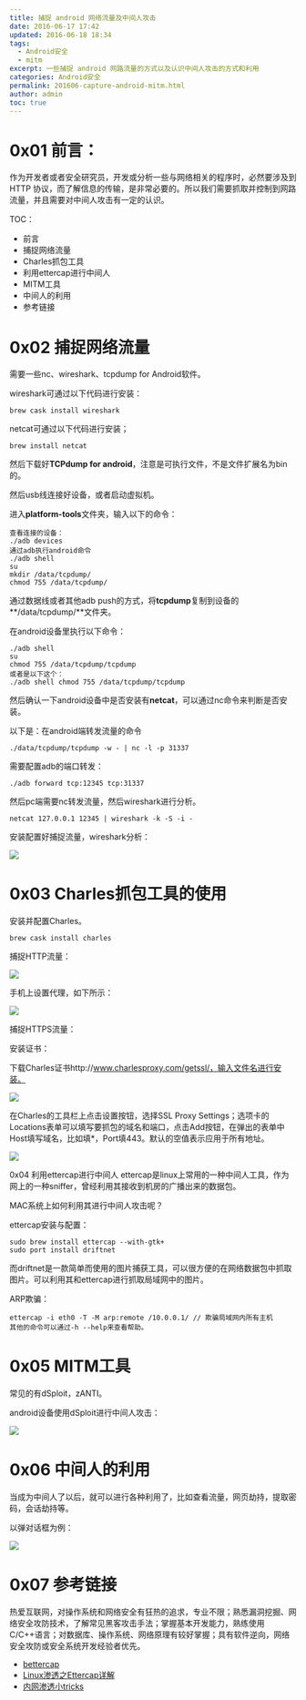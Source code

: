 ```yaml
---
title: 捕捉 android 网络流量及中间人攻击
date: 2016-06-17 17:42
updated: 2016-06-18 18:34
tags: 
  - Android安全
  - mitm
excerpt: 一些捕捉 android 网路流量的方式以及认识中间人攻击的方式和利用
categories: Android安全
permalink: 201606-capture-android-mitm.html
author: admin
toc: true
---
```


# 0x01	前言：
作为开发者或者安全研究员，开发或分析一些与网络相关的程序时，必然要涉及到 HTTP 协议，而了解信息的传输，是非常必要的。所以我们需要抓取并控制到网路流量，并且需要对中间人攻击有一定的认识。

TOC：
+ 前言
+ 捕捉网络流量
+ Charles抓包工具
+ 利用ettercap进行中间人
+ MITM工具
+ 中间人的利用
+ 参考链接

# 0x02    捕捉网络流量

需要一些nc、wireshark、tcpdump for Android软件。

wireshark可通过以下代码进行安装：

```
brew cask install wireshark
```

netcat可通过以下代码进行安装；

```
brew install netcat
```
然后下载好**TCPdump for android**，注意是可执行文件，不是文件扩展名为bin的。

然后usb线连接好设备，或者启动虚拟机。

进入**platform-tools**文件夹，输入以下的命令：

```
查看连接的设备：
./adb devices
通过adb执行android命令
./adb shell
su
mkdir /data/tcpdump/
chmod 755 /data/tcpdump/
```
通过数据线或者其他adb push的方式，将**tcpdump**复制到设备的**/data/tcpdump/**文件夹。

在android设备里执行以下命令：
```
./adb shell
su
chmod 755 /data/tcpdump/tcpdump
或者是以下这个：
./adb shell chmod 755 /data/tcpdump/tcpdump
```
然后确认一下android设备中是否安装有**netcat**，可以通过nc命令来判断是否安装。

以下是：在android端转发流量的命令

```
./data/tcpdump/tcpdump -w - | nc -l -p 31337
```

需要配置adb的端口转发：

```
./adb forward tcp:12345 tcp:31337
```

然后pc端需要nc转发流量，然后wireshark进行分析。

```
netcat 127.0.0.1 12345 | wireshark -k -S -i -
```

安装配置好捕捉流量，wireshark分析：

<img src="https://dubuqingfeng.oss-cn-hongkong.aliyuncs.com/blog/tech/blog201606-capture-android-mitm-01.gif" class="responsive-img">


# 0x03    Charles抓包工具的使用

安装并配置Charles。

```
brew cask install charles
```

捕捉HTTP流量：

<img src="https://dubuqingfeng.oss-cn-hongkong.aliyuncs.com/blog/tech/blog201606-capture-android-mitm-02.png" class="responsive-img">

手机上设置代理，如下所示：

<img src="https://dubuqingfeng.oss-cn-hongkong.aliyuncs.com/blog/tech/blog201606-capture-android-mitm-03.gif" class="responsive-img">

捕捉HTTPS流量：

安装证书：

下载Charles证书http://www.charlesproxy.com/getssl/，输入文件名进行安装。

<img src="https://dubuqingfeng.oss-cn-hongkong.aliyuncs.com/blog/tech/blog201606-capture-android-mitm-04.gif" class="responsive-img">

在Charles的工具栏上点击设置按钮，选择SSL Proxy Settings；选项卡的Locations表单可以填写要抓包的域名和端口，点击Add按钮，在弹出的表单中Host填写域名，比如填*，Port填443。默认的空值表示应用于所有地址。

<img src="https://dubuqingfeng.oss-cn-hongkong.aliyuncs.com/blog/tech/blog201606-capture-android-mitm-05.png" class="responsive-img">

0x04    利用ettercap进行中间人
ettercap是linux上常用的一种中间人工具，作为网上的一种sniffer，曾经利用其接收到机房的广播出来的数据包。

MAC系统上如何利用其进行中间人攻击呢？

ettercap安装与配置：

```
sudo brew install ettercap --with-gtk+
sudo port install driftnet
```

而driftnet是一款简单而使用的图片捕获工具，可以很方便的在网络数据包中抓取图片。可以利用其和ettercap进行抓取局域网中的图片。

ARP欺骗：

```
ettercap -i eth0 -T -M arp:remote /10.0.0.1/ // 欺骗局域网内所有主机
其他的命令可以通过-h --help来查看帮助。
```


# 0x05    MITM工具

常见的有dSploit，zANTI。

android设备使用dSploit进行中间人攻击：

<img src="https://dubuqingfeng.oss-cn-hongkong.aliyuncs.com/blog/tech/blog201606-capture-android-mitm-06.png" class="responsive-img">

# 0x06    中间人的利用

当成为中间人了以后，就可以进行各种利用了，比如查看流量，网页劫持，提取密码，会话劫持等。

以弹对话框为例：

<img src="https://dubuqingfeng.oss-cn-hongkong.aliyuncs.com/blog/tech/blog201606-capture-android-mitm-07.png" class="responsive-img">

# 0x07    参考链接

热爱互联网，对操作系统和网络安全有狂热的追求，专业不限；熟悉漏洞挖掘、网络安全攻防技术，了解常见黑客攻击手法；掌握基本开发能力，熟练使用C/C++语言；对数据库、操作系统、网络原理有较好掌握；具有软件逆向，网络安全攻防或安全系统开发经验者优先。

+ [bettercap](https://www.bettercap.org/)
+ [Linux渗透之Ettercap详解](https://www.91ri.org/4408.html)
+ [内网渗透小tricks](http://xkon.github.io/2015/04/17/%E5%86%85%E7%BD%91%E6%B8%97%E9%80%8F%E5%B0%8Ftricks/)